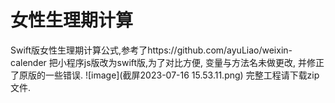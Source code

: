 # 女性生理期计算
Swift版女性生理期计算公式,参考了https://github.com/ayuLiao/weixin-calender
把小程序js版改为swift版,为了对比方便, 变量与方法名未做更改, 并修正了原版的一些错误.
![image](截屏2023-07-16 15.53.11.png)
完整工程请下载zip文件.
